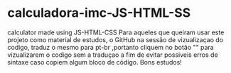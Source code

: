 # calculadora-imc-JS-HTML-SS
calculator made using JS-HTML-CSS
 Para aqueles que queiram usar este projeto como material de estudos, o GitHub na sessão de vizualizaçao do codigo,
 traduz o mesmo para pt-br ,portanto cliquem no botão "" para vizualizarem o codigo sem a traduçao a fim de evitar possiveis erros de sintaxe caso copiem algum bloco de código.
 Bons estudos!
